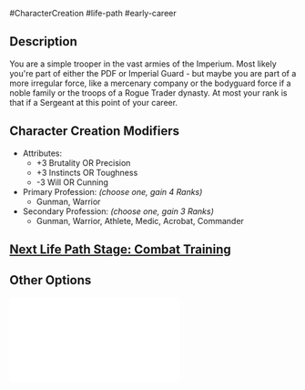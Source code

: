 #CharacterCreation #life-path #early-career 
## Description
You are a simple trooper in the vast armies of the Imperium. Most likely you're part of either the PDF or Imperial Guard - but maybe you are part of a more irregular force, like a mercenary company or the bodyguard force if a noble family or the troops of a Rogue Trader dynasty.
At most your rank is that if a Sergeant at this point of your career.

## Character Creation Modifiers
- Attributes:
	- +3 Brutality OR Precision 
	- +3 Instincts OR Toughness 
	- -3 Will OR Cunning 
- Primary Profession: _(choose one, gain 4 Ranks)_
	- Gunman, Warrior
- Secondary Profession: _(choose one, gain 3 Ranks)_
	- Gunman, Warrior, Athlete, Medic, Acrobat, Commander 

## [Next Life Path Stage: Combat Training](</LifePath/CombatTraining/Combat Training.md>)

## Other Options
![](</LifePath/EarlyCareer/List of Early Careers.md>)